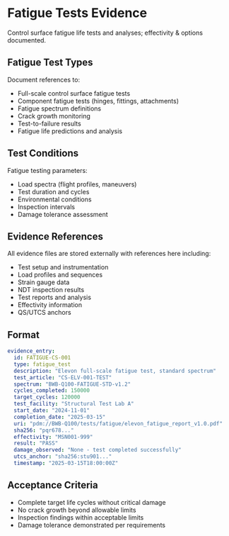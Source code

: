 # Fatigue Tests Evidence

Control surface fatigue life tests and analyses; effectivity & options documented.

## Fatigue Test Types

Document references to:
- Full-scale control surface fatigue tests
- Component fatigue tests (hinges, fittings, attachments)
- Fatigue spectrum definitions
- Crack growth monitoring
- Test-to-failure results
- Fatigue life predictions and analysis

## Test Conditions

Fatigue testing parameters:
- Load spectra (flight profiles, maneuvers)
- Test duration and cycles
- Environmental conditions
- Inspection intervals
- Damage tolerance assessment

## Evidence References

All evidence files are stored externally with references here including:
- Test setup and instrumentation
- Load profiles and sequences
- Strain gauge data
- NDT inspection results
- Test reports and analysis
- Effectivity information
- QS/UTCS anchors

## Format

```yaml
evidence_entry:
  id: FATIGUE-CS-001
  type: fatigue_test
  description: "Elevon full-scale fatigue test, standard spectrum"
  test_article: "CS-ELV-001-TEST"
  spectrum: "BWB-Q100-FATIGUE-STD-v1.2"
  cycles_completed: 150000
  target_cycles: 120000
  test_facility: "Structural Test Lab A"
  start_date: "2024-11-01"
  completion_date: "2025-03-15"
  uri: "pdm://BWB-Q100/tests/fatigue/elevon_fatigue_report_v1.0.pdf"
  sha256: "pqr678..."
  effectivity: "MSN001-999"
  result: "PASS"
  damage_observed: "None - test completed successfully"
  utcs_anchor: "sha256:stu901..."
  timestamp: "2025-03-15T18:00:00Z"
```

## Acceptance Criteria

- Complete target life cycles without critical damage
- No crack growth beyond allowable limits
- Inspection findings within acceptable limits
- Damage tolerance demonstrated per requirements
